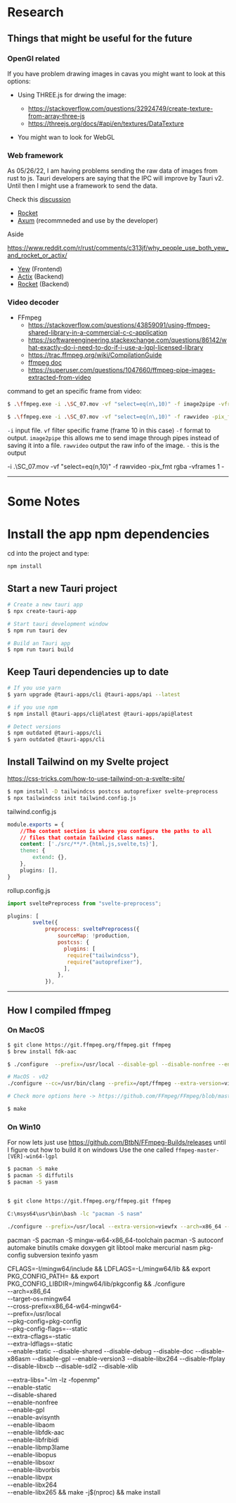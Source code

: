 # Research

## Things that might be useful for the future

### OpenGl related

If you have problem drawing images in cavas you might want to look at this options:

- Using THREE.js for drwing the image:
  - https://stackoverflow.com/questions/32924749/create-texture-from-array-three-js
  - https://threejs.org/docs/#api/en/textures/DataTexture

- You might wan to look for WebGL

### Web framework 

As 05/26/22, I am having problems sending the raw data of images from rust to js.
Tauri developers are saying that the IPC will improve by Tauri v2. Until then I might 
use a framework to send the data.

Check this [discussion](https://github.com/tauri-apps/tauri/discussions/4191)

- [Rocket](https://rocket.rs/)
- [Axum](https://github.com/tokio-rs/axum) (recommneded and use by the developer)

Aside

https://www.reddit.com/r/rust/comments/c313jf/why_people_use_both_yew_and_rocket_or_actix/
- [Yew](https://yew.rs/) (Frontend)
- [Actix](https://actix.rs/) (Backend)
- [Rocket](https://rocket.rs/) (Backend)

### Video decoder

- FFmpeg
  - https://stackoverflow.com/questions/43859091/using-ffmpeg-shared-library-in-a-commercial-c-c-application
  - https://softwareengineering.stackexchange.com/questions/86142/what-exactly-do-i-need-to-do-if-i-use-a-lgpl-licensed-library
  - https://trac.ffmpeg.org/wiki/CompilationGuide
  - [ffmpeg doc](https://ffmpeg.org/ffmpeg.html#filter_005foption)
  - https://superuser.com/questions/1047660/ffmpeg-pipe-images-extracted-from-video

command to get an specific frame from video:

```bash
$ .\ffmpeg.exe -i .\SC_07.mov -vf "select=eq(n\,10)" -f image2pipe -vframes 1 -

$ .\ffmpeg.exe -i .\SC_07.mov -vf "select=eq(n\,10)" -f rawvideo -pix_fmt rgba -vframes 1 -
```

`-i` input file.
`vf` filter specific frame (frame 10 in this case)
`-f` format to output.
  `image2pipe` this allows me to send image through pipes instead of saving it into a file.
  `rawvideo` output the raw info of the image.
`-` this is the output

-i .\SC_07.mov -vf "select=eq(n\,10)" -f rawvideo -pix_fmt rgba -vframes 1 -

---

# Some Notes

# Install the app npm dependencies 

cd into the project and type:
```bash
npm install
```

## Start a new Tauri project

```bash
# Create a new tauri app
$ npx create-tauri-app

# Start tauri development window
$ npm run tauri dev

# Build an Tauri app
$ npm run tauri build
```

## Keep Tauri dependencies up to date

```bash
# If you use yarn
$ yarn upgrade @tauri-apps/cli @tauri-apps/api --latest

# if you use npm
$ npm install @tauri-apps/cli@latest @tauri-apps/api@latest

# Detect versions
$ npm outdated @tauri-apps/cli
$ yarn outdated @tauri-apps/cli
```

## Install Tailwind on my Svelte project

https://css-tricks.com/how-to-use-tailwind-on-a-svelte-site/

```bash
$ npm install -D tailwindcss postcss autoprefixer svelte-preprocess
$ npx tailwindcss init tailwind.config.js 
```

tailwind.config.js
```css
module.exports = {
    //The content section is where you configure the paths to all 
    // files that contain Tailwind class names.
    content: ['./src/**/*.{html,js,svelte,ts}'],
    theme: {
        extend: {},
    },
    plugins: [],
}
```

rollup.config.js
```js
import sveltePreprocess from "svelte-preprocess";

plugins: [
		svelte({
			preprocess: sveltePreprocess({
				sourceMap: !production,
				postcss: {
				  plugins: [
				   require("tailwindcss"), 
				   require("autoprefixer"),
				  ],
				},
			}),
```

---

## How I compiled ffmpeg

### On MacOS

```bash
$ git clone https://git.ffmpeg.org/ffmpeg.git ffmpeg
$ brew install fdk-aac

$ ./configure  --prefix=/usr/local --disable-gpl --disable-nonfree --enable-libass --enable-libfdk-aac --enable-libfreetype --enable-libmp3lame --enable-libtheora --enable-libvorbis --enable-libvpx --disable-libx264 --disable-libx265 --enable-libopus --disable-libxvid --disable-chromaprint --enable-libopenjpeg --enable-libaom --extra-ldflags=-L/usr/local/lib --samples=fate-suite/

# MacOS - v02
./configure --cc=/usr/bin/clang --prefix=/opt/ffmpeg --extra-version=viewfx --enable-static --disable-shared --arch=x86_64 --disable-debug --disable-doc --disable-x86asm --disable-gpl --enable-version3 --disable-libx264 --pkg-config-flags=--static --disable-ffplay --disable-libxcb --disable-sdl2 --disable-xlib

# Check more options here -> https://github.com/FFmpeg/FFmpeg/blob/master/configure

$ make
```
### On Win10 

For now lets just use https://github.com/BtbN/FFmpeg-Builds/releases
until I figure out how to build it on windows
Use the one called `ffmpeg-master-[VER]-win64-lgpl`

```bash
$ pacman -S make
$ pacman -S diffutils
$ pacman -S yasm


$ git clone https://git.ffmpeg.org/ffmpeg.git ffmpeg

C:\msys64\usr\bin\bash -lc "pacman -S nasm"

./configure --prefix=/usr/local --extra-version=viewfx --arch=x86_64 --target-os=mingw32 --cross-prefix=x86_64-w64-mingw32- --enable-static --disable-shared --disable-debug --disable-doc --disable-x86asm --disable-gpl --enable-version3 --disable-libx264 --pkg-config-flags=--static --disable-ffplay --disable-libxcb --disable-sdl2 --disable-xlib
```
pacman -S pacman -S mingw-w64-x86_64-toolchain
pacman -S autoconf automake binutils cmake doxygen git libtool make mercurial nasm pkg-config subversion texinfo yasm


CFLAGS=-I/mingw64/include &&
LDFLAGS=-L/mingw64/lib &&
export PKG_CONFIG_PATH= &&
export PKG_CONFIG_LIBDIR=/mingw64/lib/pkgconfig &&
./configure \
--arch=x86_64 \
--target-os=mingw64 \
--cross-prefix=x86_64-w64-mingw64- \
--prefix=/usr/local \
--pkg-config=pkg-config \
--pkg-config-flags=--static \
--extra-cflags=-static \
--extra-ldflags=-static \
--enable-static --disable-shared --disable-debug --disable-doc --disable-x86asm --disable-gpl --enable-version3 --disable-libx264 --disable-ffplay --disable-libxcb --disable-sdl2 --disable-xlib

--extra-libs="-lm -lz -fopenmp" \
--enable-static \
--disable-shared \
--enable-nonfree \
--enable-gpl \
--enable-avisynth \
--enable-libaom \
--enable-libfdk-aac \
--enable-libfribidi \
--enable-libmp3lame \
--enable-libopus \
--enable-libsoxr \
--enable-libvorbis \
--enable-libvpx \
--enable-libx264 \
--enable-libx265 &&
make -j$(nproc) &&
make install